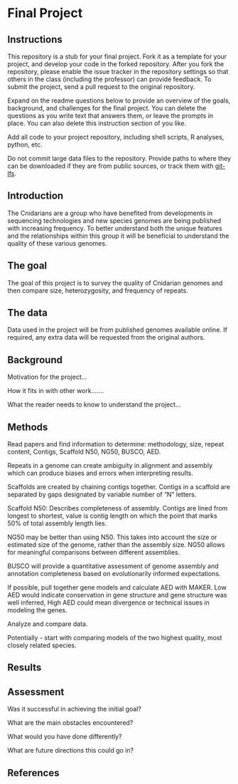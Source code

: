# Final Project

## Instructions

This repository is a stub for your final project. Fork it as a template for your project, and develop your code in the forked repository. After you fork the repository, please enable the issue tracker in the repository settings so that others in the class (including the professor) can provide feedback. To submit the project, send a pull request to the original repository.

Expand on the readme questions below to provide an overview of the goals, background, and challenges for the final project. You can delete the questions as you write text that answers them, or leave the prompts in place. You can also delete this instruction section of you like.

Add all code to your project repository, including shell scripts, R analyses, python, etc.

Do not commit large data files to the repository. Provide paths to where they can be downloaded if they
are from public sources, or track them with [git-lfs](https://git-lfs.github.com).

## Introduction

The Cnidarians are a group who have benefited from developments in sequencing technologies and new species genomes are being published with increasing frequency.  To better understand both the unique features and the relationships within this group it will be beneficial to understand the quality of these various genomes.

## The goal

The goal of this project is to survey the quality of Cnidarian genomes and then compare size, heterozygosity, and frequency of repeats.

## The data

Data used in the project will be from published genomes available online. If required, any extra data will be requested from the original authors.

## Background

Motivation for the project...

How it fits in with other work.......

What the reader needs to know to understand the project...


## Methods
Read papers and find information to determine: methodology, size, repeat content, Contigs, Scaffold N50, NG50, BUSCO, AED.

Repeats in a genome can create ambiguity in alignment and assembly which can produce biases and errors when interpreting results.  

Scaffolds are created by chaining contigs together. Contigs in a scaffold are separated by gaps designated by variable number of “N” letters.  

Scaffold N50: Describes completeness of assembly. Contigs are lined from longest to shortest, value is contig length on which the point that marks 50% of total assembly length lies.

NG50 may be better than using N50. This takes into account the size or estimated size of the genome, rather than the assembly size.  NG50 allows for meaningful comparisons between different assemblies.

BUSCO will provide a quantitative assessment of genome assembly and annotation completeness based on evolutionarily informed expectations.  

If possible, pull together gene models and calculate AED with MAKER.  Low AED would indicate conservation in gene structure and gene structure was well inferred,  High AED could mean divergence or technical issues in modeling the genes.

Analyze and compare data.

Potentially - start with comparing models of the two highest quality, most closely related species.



## Results


## Assessment

Was it successful in achieving the initial goal?

What are the main obstacles encountered?

What would you have done differently?

What are future directions this could go in?

## References
